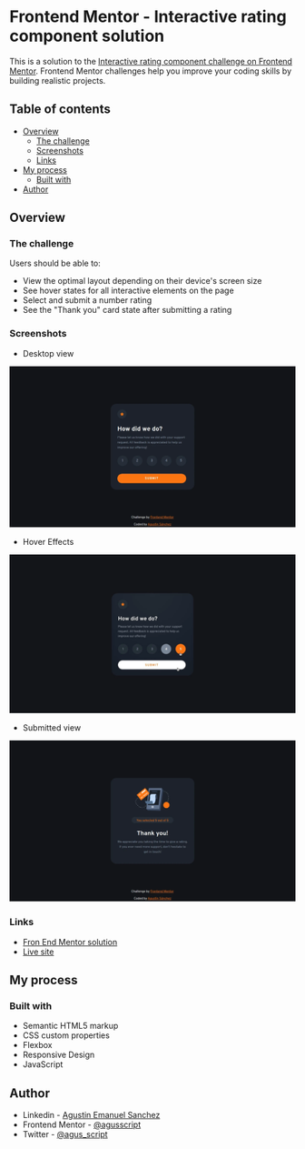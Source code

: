 # Frontend Mentor - Interactive rating component solution

This is a solution to the [Interactive rating component challenge on Frontend Mentor](https://www.frontendmentor.io/challenges/interactive-rating-component-koxpeBUmI). Frontend Mentor challenges help you improve your coding skills by building realistic projects.

## Table of contents

- [Overview](#overview)
  - [The challenge](#the-challenge)
  - [Screenshots](#screenshots)
  - [Links](#links)
- [My process](#my-process)
  - [Built with](#built-with)
- [Author](#author)

## Overview

### The challenge

Users should be able to:

- View the optimal layout depending on their device's screen size
- See hover states for all interactive elements on the page
- Select and submit a number rating
- See the "Thank you" card state after submitting a rating

### Screenshots

- Desktop view

![](images/screenshot.webp)

- Hover Effects

![](images/active-states.webp)

- Submitted view

![](images/screenshot-1.webp)

### Links

- [Fron End Mentor solution](https://www.frontendmentor.io/solutions/interactive-rating-component-l-p5__DeuW)
- [Live site](https://agusscript.github.io/Interactive-rating-component/)

## My process

### Built with

- Semantic HTML5 markup
- CSS custom properties
- Flexbox
- Responsive Design
- JavaScript

## Author

- Linkedin - [Agustin Emanuel Sanchez](https://www.linkedin.com/in/agustin-emanuel-sanchez-4b2807240/)
- Frontend Mentor - [@agusscript](https://www.frontendmentor.io/profile/agusscript)
- Twitter - [@agus_script](https://twitter.com/agus_script)
